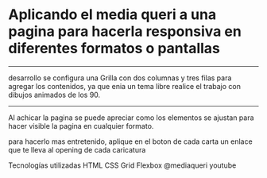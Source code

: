 <h1>
Aplicando el media queri a una pagina para hacerla responsiva en diferentes formatos o pantallas
 </h1>
<hr>

desarrollo
se configura una Grilla con dos columnas y tres filas para agregar los contenidos, ya que enia un tema libre 
realice el trabajo con dibujos animados de los 90.
<hr>
Al achicar la pagina se puede apreciar como los elementos se ajustan para hacer visible la pagina 
en cualquier formato.

para hacerlo mas entretenido, aplique en el boton de cada carta un enlace que te lleva al opening de cada caricatura



Tecnologías utilizadas
HTML
CSS
Grid
Flexbox
@mediaqueri
youtube